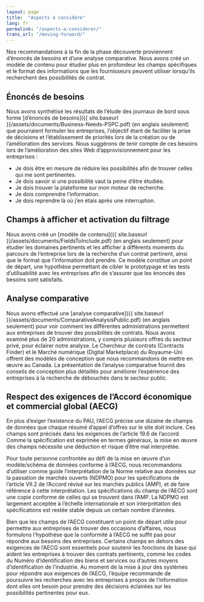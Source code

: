 ```yaml
---
layout: page
title:  "Aspects à considére"
lang: fr
permalink: "/aspects-a-considerer/"
trans_url: "/moving-forward/"
---
```

Nos recommandations à la fin de la phase découverte proviennent d’énoncés de besoins et d’une analyse comparative. Nous avons créé un modèle de contenu pour étudier plus en profondeur les champs spécifiques et le format des informations que les fournisseurs peuvent utiliser lorsqu’ils recherchent des possibilités de contrat.

## Énoncés de besoins
Nous avons synthétisé les résultats de l’étude des journaux de bord sous forme [d’énoncés de besoins]({{ site.baseurl }}/assets/documents/Business-Needs-PSPC.pdf) (en anglais seulement) que pourraient formuler les entreprises, l’objectif étant de faciliter la prise de décisions et l’établissement de priorités lors de la création ou de l’amélioration des services. Nous suggérons de tenir compte de ces besoins lors de l’amélioration des sites Web d’approvisionnement pour les entreprises :
* Je dois être en mesure de réduire les possibilités afin de trouver celles qui me sont pertinentes.
* Je dois savoir si une possibilité vaut la peine d’être étudiée.
* Je dois trouver la plateforme sur mon moteur de recherche.
* Je dois comprendre l’information.
* Je dois reprendre là où j’en étais après une interruption.

## Champs à afficher et activation du filtrage 
Nous avons créé un [modèle de contenu]({{ site.baseurl }}/assets/documents/FieldsToInclude.pdf) (en anglais seulement) pour étudier les domaines pertinents et les afficher à différents moments du parcours de l’entreprise lors de la recherche d’un contrat pertinent, ainsi que le format que l’information doit prendre. Ce modèle constitue un point de départ, une hypothèse permettant de cibler le prototypage et les tests d’utilisabilité avec les entreprises afin de s’assurer que les énoncés des besoins sont satisfaits.
## Analyse comparative
Nous avons effectué une [analyse comparative]({{ site.baseurl }}/assets/documents/ComparativeAnalysisPublic.pdf) (en anglais seulement) pour voir comment les différentes administrations permettent aux entreprises de trouver des possibilités de contrats. Nous avons examiné plus de 20 administrations, y compris plusieurs offres du secteur privé, pour éclairer notre analyse. Le Chercheur de contrats (Contracts Finder) et le Marché numérique (Digital Marketplace) du Royaume-Uni offrent des modèles de conception que nous recommandons de mettre en œuvre au Canada. La présentation de l’analyse comparative fournit des conseils de conception plus détaillés pour améliorer l’expérience des entreprises à la recherche de débouchés dans le secteur public.
## Respect des exigences de l’Accord économique et commercial global (AECG)
En plus d’exiger l’existence du PAU, l’AECG précise une dizaine de champs de données que chaque résumé d’appel d’offres sur le site doit inclure. Ces champs sont précisés dans les exigences de l’article 19.6 de l’accord. Comme la spécification est exprimée en termes généraux, la mise en œuvre des champs nécessite une déduction et risque d’être mal interprétée.  

Pour toute personne confrontée au défi de la mise en œuvre d’un modèle/schéma de données conforme à l’AECG, nous recommandons d’utiliser comme guide l’interprétation de la Norme relative aux données sur la passation de marchés ouverts (NDPMO) pour les spécifications de l’article VII.2 de l’Accord révisé sur les marchés publics (AMP), et de faire référence à cette interprétation. Les spécifications du champ de l’AECG sont une copie conforme de celles qui se trouvent dans l’AMP. La NDPMO est largement acceptée à l’échelle internationale et son interprétation des spécifications est restée stable depuis un certain nombre d’années. 

Bien que les champs de l’AECG constituent un point de départ utile pour permettre aux entreprises de trouver des occasions d’affaires, nous formulons l’hypothèse que la conformité à l’AECG ne suffit pas pour répondre aux besoins des entreprises. Certains champs en dehors des exigences de l’AECG sont essentiels pour soutenir les fonctions de base qui aident les entreprises à trouver des contrats pertinents, comme les codes du Numéro d’identification des biens et services ou d’autres moyens d’identification de l’industrie. Au moment de la mise à jour des systèmes pour répondre aux exigences de l’AECG, l’équipe recommande de poursuivre les recherches avec les entreprises à propos de l’information dont elles ont besoin pour prendre des décisions éclairées sur les possibilités pertinentes pour eux.
